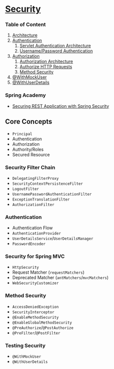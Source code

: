 # [Security](https://docs.spring.io/spring-security/reference/index.html)

### Table of Content

1. [Architecture](https://docs.spring.io/spring-security/reference/servlet/architecture.html)
2. [Authentication](https://docs.spring.io/spring-security/reference/servlet/authentication/index.html)
   1. [Servlet Authentication Architecture](https://docs.spring.io/spring-security/reference/servlet/authentication/architecture.html)
   2. [Username/Password Authentication](https://docs.spring.io/spring-security/reference/servlet/authentication/passwords/index.html)
3. [Authorization](https://docs.spring.io/spring-security/reference/servlet/authorization/index.html)
   1. [Authorization Architecture](https://docs.spring.io/spring-security/reference/servlet/authorization/architecture.html)
   2. [Authorize HTTP Requests](https://docs.spring.io/spring-security/reference/servlet/authorization/authorize-http-requests.html)
   3. [Method Security](https://docs.spring.io/spring-security/reference/servlet/authorization/method-security.html)
4. [@WithMockUser](https://docs.spring.io/spring-security/reference/servlet/test/method.html#test-method-withmockuser)
5. [@WithUserDetails](https://docs.spring.io/spring-security/reference/servlet/test/method.html#test-method-withuserdetails)

### Spring Academy
- [Securing REST Application with Spring Security](https://spring.academy/courses/spring-boot/lessons/spring-boot-security-intro)


## Core Concepts
- `Principal`
- Authentication
- Authorization
- Authority/Roles
- Secured Resource

### Security Filter Chain
- `DelegatingFilterProxy`
- `SecurityContextPersistenceFilter`
- `LogoutFilter`
- `UsernamePasswordAuthenticationFilter`
- `ExceptionTranslationFilter`
- `AuthorizationFilter`

### Authentication
- Authentication Flow
- `AuthenticationProvider`
- `UserDetailsService`/`UserDetailsManager`
- `PasswordEncoder`

### Security for Spring MVC
- `HttpSecurity`
- Request Matcher (`requestMatchers`)
- Deprecated Matcher (`antMatchers`/`mvcMatchers`)
- `WebSecurityCustomizer`

### Method Security
- `AccessDeniedException`
- `SecurityInterceptor`
- `@EnableMethodSecurity`
- `@EnableGlobalMethodSecurity`
- `@PreAuthorize`/`@PostAuthorize`
- `@PreFilter`/`@PostFilter`

### Testing Security
- `@WithMockUser`
- `@WithUserDetails`